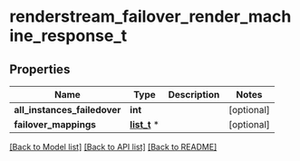 # renderstream_failover_render_machine_response_t

## Properties
Name | Type | Description | Notes
------------ | ------------- | ------------- | -------------
**all_instances_failedover** | **int** |  | [optional] 
**failover_mappings** | [**list_t**](renderstream_failover_info.md) \* |  | [optional] 

[[Back to Model list]](../README.md#documentation-for-models) [[Back to API list]](../README.md#documentation-for-api-endpoints) [[Back to README]](../README.md)


